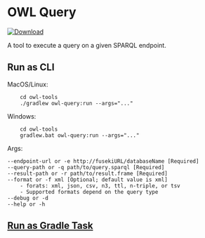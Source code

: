 # OWL Query

[ ![Download](https://api.bintray.com/packages/opencaesar/owl-tools/owl-query/images/download.svg) ](https://bintray.com/opencaesar/owl-tools/owl-query/_latestVersion)

A tool to execute a query on a given SPARQL endpoint. 

## Run as CLI

MacOS/Linux:
```
    cd owl-tools
    ./gradlew owl-query:run --args="..."
```
Windows:
```
    cd owl-tools
    gradlew.bat owl-query:run --args="..."
```
Args:
```
--endpoint-url or -e http://fusekiURL/databaseName [Required]
--query-path or -q path/to/query.sparql [Required]
--result-path or -r path/to/result.frame [Required]
--format or -f xml [Optional; default value is xml]
    - forats: xml, json, csv, n3, ttl, n-triple, or tsv
    - Supported formats depend on the query type
--debug or -d
--help or -h
```

## [Run as Gradle Task](../owl-query-gradle/README.md)